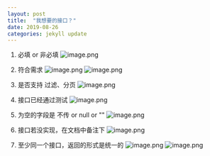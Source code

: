 ```yaml
---
layout: post
title:  "我想要的接口？"
date: 2019-08-26
categories: jekyll update
---
```


1. 必填 or 非必填
![image.png]({{site.baseurl}}/assets/2019-08-26/1.png)

2. 符合需求
![image.png]({{site.baseurl}}/assets/2019-08-26/2.png)
![image.png]({{site.baseurl}}/assets/2019-08-26/3.png)

3. 是否支持 过滤、分页
![image.png]({{site.baseurl}}/assets/2019-08-26/4.png)

4. 接口已经通过测试
![image.png]({{site.baseurl}}/assets/2019-08-26/5.png)

5. 为空的字段是 不传 or null or "" 
![image.png]({{site.baseurl}}/assets/2019-08-26/6.png)

6. 接口若没实现，在文档中备注下
![image.png]({{site.baseurl}}/assets/2019-08-26/7.png)

7. 至少同一个接口，返回的形式是统一的
![image.png]({{site.baseurl}}/assets/2019-08-26/8.png)
![image.png]({{site.baseurl}}/assets/2019-08-26/9.png)


